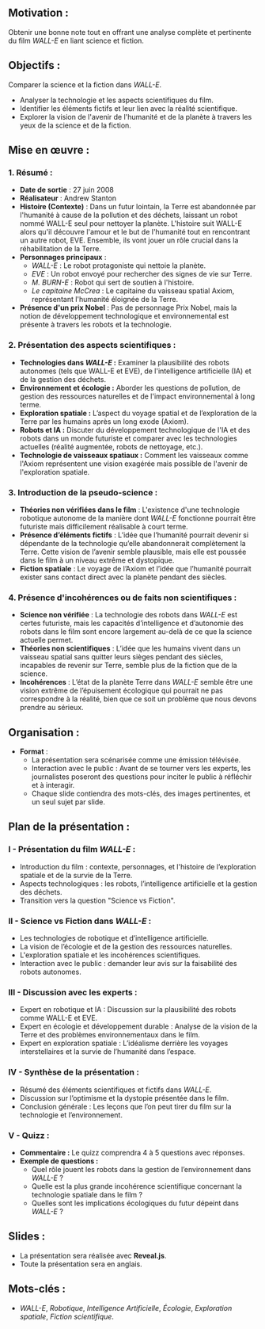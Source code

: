 ## Motivation :  
Obtenir une bonne note tout en offrant une analyse complète et pertinente du film *WALL-E* en liant science et fiction.

## Objectifs :  
Comparer la science et la fiction dans *WALL-E*.
- Analyser la technologie et les aspects scientifiques du film.
- Identifier les éléments fictifs et leur lien avec la réalité scientifique.
- Explorer la vision de l'avenir de l'humanité et de la planète à travers les yeux de la science et de la fiction.

## Mise en œuvre :

### 1. Résumé :
- **Date de sortie** : 27 juin 2008
- **Réalisateur** : Andrew Stanton
- **Histoire (Contexte)** : Dans un futur lointain, la Terre est abandonnée par l'humanité à cause de la pollution et des déchets, laissant un robot nommé WALL-E seul pour nettoyer la planète. L'histoire suit WALL-E alors qu'il découvre l'amour et le but de l'humanité tout en rencontrant un autre robot, EVE. Ensemble, ils vont jouer un rôle crucial dans la réhabilitation de la Terre.
- **Personnages principaux** : 
  - *WALL-E* : Le robot protagoniste qui nettoie la planète.
  - *EVE* : Un robot envoyé pour rechercher des signes de vie sur Terre.
  - *M. BURN-E* : Robot qui sert de soutien à l'histoire.
  - *Le capitaine McCrea* : Le capitaine du vaisseau spatial Axiom, représentant l'humanité éloignée de la Terre.
- **Présence d'un prix Nobel** : Pas de personnage Prix Nobel, mais la notion de développement technologique et environnemental est présente à travers les robots et la technologie.

### 2. Présentation des aspects scientifiques :
- **Technologies dans *WALL-E* :** Examiner la plausibilité des robots autonomes (tels que WALL-E et EVE), de l'intelligence artificielle (IA) et de la gestion des déchets.
- **Environnement et écologie :** Aborder les questions de pollution, de gestion des ressources naturelles et de l'impact environnemental à long terme.
- **Exploration spatiale :** L’aspect du voyage spatial et de l’exploration de la Terre par les humains après un long exode (Axiom).
- **Robots et IA :** Discuter du développement technologique de l'IA et des robots dans un monde futuriste et comparer avec les technologies actuelles (réalité augmentée, robots de nettoyage, etc.).
- **Technologie de vaisseaux spatiaux :** Comment les vaisseaux comme l'Axiom représentent une vision exagérée mais possible de l'avenir de l'exploration spatiale.

### 3. Introduction de la pseudo-science :
- **Théories non vérifiées dans le film** : L'existence d'une technologie robotique autonome de la manière dont *WALL-E* fonctionne pourrait être futuriste mais difficilement réalisable à court terme.
- **Présence d’éléments fictifs** : L’idée que l’humanité pourrait devenir si dépendante de la technologie qu’elle abandonnerait complètement la Terre. Cette vision de l’avenir semble plausible, mais elle est poussée dans le film à un niveau extrême et dystopique.
- **Fiction spatiale** : Le voyage de l’Axiom et l’idée que l’humanité pourrait exister sans contact direct avec la planète pendant des siècles.

### 4. Présence d'incohérences ou de faits non scientifiques :
- **Science non vérifiée** : La technologie des robots dans *WALL-E* est certes futuriste, mais les capacités d’intelligence et d’autonomie des robots dans le film sont encore largement au-delà de ce que la science actuelle permet.
- **Théories non scientifiques** : L’idée que les humains vivent dans un vaisseau spatial sans quitter leurs sièges pendant des siècles, incapables de revenir sur Terre, semble plus de la fiction que de la science.
- **Incohérences** : L’état de la planète Terre dans *WALL-E* semble être une vision extrême de l’épuisement écologique qui pourrait ne pas correspondre à la réalité, bien que ce soit un problème que nous devons prendre au sérieux.

## Organisation :
- **Format** :  
  - La présentation sera scénarisée comme une émission télévisée.
  - Interaction avec le public : Avant de se tourner vers les experts, les journalistes poseront des questions pour inciter le public à réfléchir et à interagir.
  - Chaque slide contiendra des mots-clés, des images pertinentes, et un seul sujet par slide.

## Plan de la présentation :

### I - Présentation du film *WALL-E* :
- Introduction du film : contexte, personnages, et l'histoire de l’exploration spatiale et de la survie de la Terre.
- Aspects technologiques : les robots, l’intelligence artificielle et la gestion des déchets.
- Transition vers la question "Science vs Fiction".

### II - Science vs Fiction dans *WALL-E* :
- Les technologies de robotique et d’intelligence artificielle.
- La vision de l’écologie et de la gestion des ressources naturelles.
- L'exploration spatiale et les incohérences scientifiques.
- Interaction avec le public : demander leur avis sur la faisabilité des robots autonomes.

### III - Discussion avec les experts :
- Expert en robotique et IA : Discussion sur la plausibilité des robots comme WALL-E et EVE.
- Expert en écologie et développement durable : Analyse de la vision de la Terre et des problèmes environnementaux dans le film.
- Expert en exploration spatiale : L’idéalisme derrière les voyages interstellaires et la survie de l’humanité dans l’espace.

### IV - Synthèse de la présentation :
- Résumé des éléments scientifiques et fictifs dans *WALL-E*.
- Discussion sur l’optimisme et la dystopie présentée dans le film.
- Conclusion générale : Les leçons que l’on peut tirer du film sur la technologie et l’environnement.

### V - Quizz :
- **Commentaire :** Le quizz comprendra 4 à 5 questions avec réponses.
- **Exemple de questions :**
  - Quel rôle jouent les robots dans la gestion de l’environnement dans *WALL-E* ?
  - Quelle est la plus grande incohérence scientifique concernant la technologie spatiale dans le film ?
  - Quelles sont les implications écologiques du futur dépeint dans *WALL-E* ?

## Slides :
- La présentation sera réalisée avec **Reveal.js**.
- Toute la présentation sera en anglais.

## Mots-clés :
- *WALL-E*, *Robotique*, *Intelligence Artificielle*, *Écologie*, *Exploration spatiale*, *Fiction scientifique*.